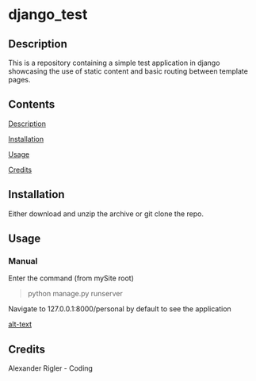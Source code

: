 # django_test

<a name ="description">

## Description

This is a repository containing a simple test application in django showcasing the use of static content and basic routing between template pages.

<a name ="contents">

## Contents

[Description](#description)

[Installation](#installation)

[Usage](#usage)

[Credits](#credits)

<a name ="installation">

## Installation

Either download and unzip the archive or git clone the repo.

<a name ="usage">

## Usage

### Manual

Enter the command (from mySite root)
> python manage.py runserver

Navigate to 127.0.0.1:8000/personal by default to see the application

[alt-text](images/shopfront.png "preview of the 'personal' application")

<a name ="credits"> 

## Credits

Alexander Rigler - Coding
